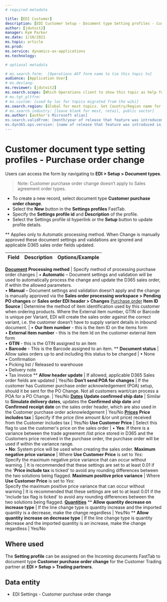 ```yaml
---
# required metadata

title: [EDI Customer]
description: [EDI Customer Setup - Document type Setting profiles - Customer purchase order change]
author: [jdutoit2]
manager: Kym Parker
ms.date: 1/10/2021
ms.topic: article
ms.prod: 
ms.service: dynamics-ax-applications
ms.technology: 

# optional metadata

# ms.search.form:  [Operations AOT form name to tie this topic to]
audience: [Application User]
# ms.devlang: 
ms.reviewer: [jdutoit2]
ms.search.scope: [Which Operations client to show this topic as help for, to be set by content strategist, see list here: https://microsoft.sharepoint.com/teams/DynDoc/_layouts/15/WopiFrame.aspx?sourcedoc={23419e1c-eb64-42e9-aa9b-79875b428718}&action=edit&wd=target%28Core%20Dynamics%20AX%20CP%20requirements%2Eone%7C4CC185C0%2DEFAA%2D42CD%2D94B9%2D8F2A45E7F61A%2FVersions%20list%20for%20docs%20topics%7CC14BE630%2D5151%2D49D6%2D8305%2D554B5084593C%2F%29]
# ms.tgt_pltfrm: 
# ms.custom: [used by loc for topics migrated from the wiki]
ms.search.region: [Global for most topics. Set Country/Region name for localizations]
# ms.search.industry: [leave blank for most, retail, public sector]
ms.author: [author's Microsoft alias]
ms.search.validFrom: [month/year of release that feature was introduced in, in format yyyy-mm-dd]
ms.dyn365.ops.version: [name of release that feature was introduced in, see list here: https://microsoft.sharepoint.com/teams/DynDoc/_layouts/15/WopiFrame.aspx?sourcedoc={23419e1c-eb64-42e9-aa9b-79875b428718}&action=edit&wd=target%28Core%20Dynamics%20AX%20CP%20requirements%2Eone%7C4CC185C0%2DEFAA%2D42CD%2D94B9%2D8F2A45E7F61A%2FVersions%20list%20for%20docs%20topics%7CC14BE630%2D5151%2D49D6%2D8305%2D554B5084593C%2F%29]
---
```


# Customer document type setting profiles - Purchase order change

Users can access the form by navigating to **EDI > Setup > Document types**. <br>
> Note: Customer purchase order change doesn’t apply to Sales agreement order types.

- To create a new record, select document type **Customer purchase order change**.
- Select the **New** button in the **Settings profiles** FastTab.
- Specify the **Settings profile id** and **Description** of the profile.
- Select the Settings profile id hyperlink or the **Setup** button to update profile details.

\** Applies only to Automatic processing method. When Change is manually approved these document settings and validations are ignored and applicable D365 sales order fields updated. 

**Field**             |	**Description**	                          | **Options/Example**
:-------              |:-------                                   |:----------
<ins>**Document**</ins>
**Processing method** |	Specify method of processing purchase order changes	| •	**Automatic** – Document settings and validation will be used to automatically process the change and update the D365 sales order, if within the allowed parameters. <br> •	**Manual** – Document settings and validation doesn’t apply and the change is manually approved via the **Sales order processing workspace > Pending PO changes** or **Sales order EDI header > Changes**
<ins>Purchase order</ins>
**Item ID Source**  |	Determine the method of item identification used by this customer when ordering products. Where the External item number, GTIN or Barcode is unique per Variant, EDI will create the sales order against the correct variant, i.e. the customer doesn’t have to supply variant details in inbound document.	| •	**Our Item number** - this is the item ID on the items form <br> •	**External item number** - this is the item Id on the customer external item form <br> •	**GTIN** - this is the GTIN assigned to an item <br> •	**Barcode** - This is the Barcode assigned to an item.
\** **Document status** |	Allow sales orders up to and including this status to be changed	| •	None <br> •	Confirmation <br> •	Picking list / Released to warehouse <br> •	Delivery note <br> •	Tax invoice
\** **Allow header update** |	If allowed, applicable D365 Sales order fields are updated	  | Yes/No
**Don’t send POA for changes**  |	If the customer has Customer purchase order acknowledgement (POA) setup, should it be sent for the PO Change. Not all customers want/can process a POA for a PO Change.	  | Yes/No
<ins>**Dates**</ins>
**Update confirmed ship date**  |	Similar to **Simulate delivery dates**, updates the **Confirmed ship date** and **Confirmed receipt date** on the sales order header, which are also used in the Customer purchase order acknowledgement | Yes/No
<ins>**Prices**</ins>
**Price includes tax**  |	Specify if the price (line amount &/or unit price) received from the Customer includes tax 	  | Yes/No
**Use Customer Price**  |	Select this flag to use the customer's price on the sales order	                              | • **Yes**: If there is a variance between the trade agreement /list price stored in D365 and the Customers price received in the purchase order, the purchase order will be used if within the variance range. <br> • **No**: System price will be used when creating the sales order.
**Maximum negative price variance** |	Where **Use Customer Price** is set to _Yes_: <br> Specify the maximum negative price variance that can occur without warning. 	| It is recommended that these settings are set to at least 0.01 if the '**Price include tax** is ticked' to avoid any rounding differences between the two solutions being flagged.
**Maximum positive price variance** | Where **Use Customer Price** is set to _Yes_: <br> Specify the maximum positive price variance that can occur without warning	| It is recommended that these settings are set to at least 0.01 if the 'include tax flag is ticked' to avoid any rounding differences between the two solutions being flagged.
<ins>**Quantities**</ins>
\** **Allow quantity decrease on increase type**  |	If the line change type is quantity increase and the imported quantity is a decrease, make the change regardless	| Yes/No
** **Allow quantity increase on decrease type**   |	If the line change type is quantity decrease and the imported quantity is an increase, make the change regardless	| Yes/No

## Where used
The **Setting profile** can be assigned on the Incoming documents FastTab to document type **Customer purchase order change** for the Customer Trading partner at **EDI > Setup > Trading partners**.

## Data entity
- EDI Settings - Customer purchase order change
